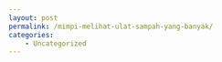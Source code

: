 ```yaml
---
layout: post
permalink: /mimpi-melihat-ulat-sampah-yang-banyak/
categories:
    - Uncategorized
---
```


